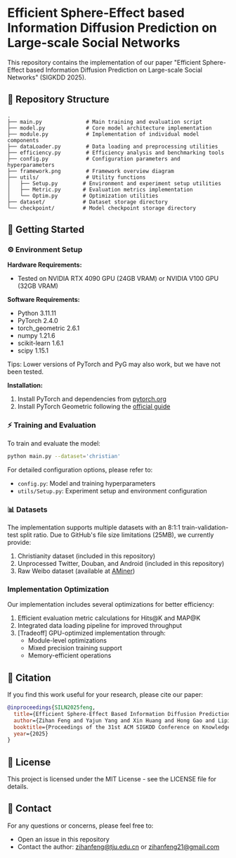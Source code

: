 # Efficient Sphere-Effect based Information Diffusion Prediction on Large-scale Social Networks

This repository contains the implementation of our paper "Efficient Sphere-Effect based Information Diffusion Prediction on Large-scale Social Networks" (SIGKDD 2025).



## 📁 Repository Structure

```
.
├── main.py              # Main training and evaluation script
├── model.py             # Core model architecture implementation
├── module.py            # Implementation of individual model components
├── dataLoader.py        # Data loading and preprocessing utilities
├── efficiency.py        # Efficiency analysis and benchmarking tools
├── config.py            # Configuration parameters and hyperparameters
├── framework.png        # Framework overview diagram
├── utils/               # Utility functions
│   ├── Setup.py        # Environment and experiment setup utilities
│   ├── Metric.py       # Evaluation metrics implementation
│   └── Optim.py        # Optimization utilities
├── dataset/            # Dataset storage directory
└── checkpoint/         # Model checkpoint storage directory
```

## 🔮 Getting Started

### ⚙️ Environment Setup

**Hardware Requirements:**  
- Tested on NVIDIA RTX 4090 GPU (24GB VRAM) or NVIDIA V100 GPU (32GB VRAM)

**Software Requirements:**
- Python 3.11.11
- PyTorch 2.4.0
- torch_geometric 2.6.1
- numpy 1.21.6
- scikit-learn 1.6.1
- scipy 1.15.1

Tips: Lower versions of PyTorch and PyG may also work, but we have not been tested.

**Installation:**
1. Install PyTorch and dependencies from [pytorch.org](http://pytorch.org)
2. Install PyTorch Geometric following the [official guide](https://pytorch-geometric.readthedocs.io/en/latest/notes/installation.html)

### ⚡️ Training and Evaluation

To train and evaluate the model:

```bash
python main.py --dataset='christian'
```

For detailed configuration options, please refer to:
- `config.py`: Model and training hyperparameters
- `utils/Setup.py`: Experiment setup and environment configuration


### 📊 Datasets

The implementation supports multiple datasets with an 8:1:1 train-validation-test split ratio. Due to GitHub's file size limitations (25MB), we currently provide:
1. Christianity dataset (included in this repository)
2. Unprocessed Twitter, Douban, and Android (included in this repository)
3. Raw Weibo dataset (available at [AMiner](www.aminer.cn/influencelocality))

### Implementation Optimization

Our implementation includes several optimizations for better efficiency:

1. Efficient evaluation metric calculations for Hits@K and MAP@K
2. Integrated data loading pipeline for improved throughput
3. [Tradeoff] GPU-optimized implementation through:
   - Module-level optimizations
   - Mixed precision training support
   - Memory-efficient operations

## 📝 Citation

If you find this work useful for your research, please cite our paper:

```bibtex
@inproceedings{SILN2025feng,
  title={Efficient Sphere-Effect Based Information Diffusion Prediction on Large-scale Social Networks},
  author={Zihan Feng and Yajun Yang and Xin Huang and Hong Gao and Liping Jing and Qinghua Hu},
  booktitle={Proceedings of the 31st ACM SIGKDD Conference on Knowledge Discovery and Data Mining},
  year={2025}
}
```

## 📄 License

This project is licensed under the MIT License - see the LICENSE file for details.


## 📧 Contact

For any questions or concerns, please feel free to:
- Open an issue in this repository
- Contact the author: zihanfeng@tju.edu.cn or zihanfeng21@gmail.com

